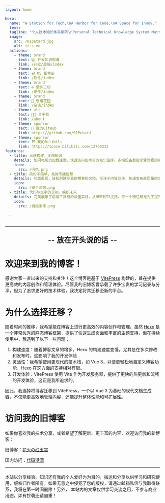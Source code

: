 ```yaml
---
layout: home

hero:
  name: "A Station for Tech,\nA Harbor for Code,\nA Space for Innov."
  text: 
  tagline: "个人技术知识体系矩阵\nPersonal Technical Knowledge System Matrix"
  image:
    src: /01petard.jpg
    alt: it's me
  actions:
    - theme: brand
      text: 💻 开发知识图谱
      link: /开发/后端/index
    - theme: brand
      text: 💿 OS 指令册
      link: /软件/index
    - theme: brand
      text: ⚙️ 硬件工坊
      link: /硬件/index
    - theme: brand
      text: 🧠 思绪花园
      link: /杂谈/index
    - theme: alt
      text: 👨‍💻 关于我
      link: /about
    - theme: sponsor
      text: 🚪 我的GitHub
      link: https://github.com/01Petard
    - theme: sponsor
      text: ⛩ 我的Bilibili
      link: https://space.bilibili.com/12764212
features:
  - title: 光速构建，无限知识
    details: 如闪电般的加载速度，快速访问到丰富的知识宝库。多端设备都能享受流畅的阅读体验。
    icon:
      src: /闪电.png
  - title: 简约不简单，高效传播智慧
    details: 功能直观，轻松创建专业的博客和文档。专注于内容创作，快速发布高质量的文章。
    icon:
      src: /安全高效.png
  - title: 代码与文字的交响，编织未来
    details: 完美展示了前端工具链的最佳实践，从HMR到TS支持，每一个特性都是为了提升文档开发体验。
    icon:
      src: /拥抱未来.png

---
```


<style>
/* 定义根样式 */
:root {
  /* 定义基础颜色 */

  /* 主题色二：AI智能 */
  --vp-color-pink: #F5639B;
  --vp-color-pink-red: #E86BBE;
  --vp-color-purple-white: #DD6BE2;
  --vp-color-purple-grey: #B674F0;
  --vp-color-purple-lite: #9D78FC;
  --vp-color-purple-blue: #8E81FA;
  --vp-color-blue-white: #7597FC;
  --vp-color-blue-sky: #65A6FD;
  --vp-color-blue-lite: #58B1FF;

  /* 主题色一：五彩 */
  /* 原始颜色 */
  --vp-color-purple: #bd34fe;
  --vp-color-blue: #47caff;
  --vp-color-cyan: #2dd4bf;
  --vp-color-gold: #facc15;
  --vp-color-red: #ff4d4d;
  
  /* 紫色 → 蓝色 的中间色 */
  --vp-color-purple-blue-1: #a53bfe;
  --vp-color-purple-blue-2: #8c43fd;
  --vp-color-purple-blue-3: #744cfc;
  --vp-color-purple-blue-4: #5b55fb;
  --vp-color-purple-blue-5: #435eFA;
  
  /* 蓝色 → 青色 的中间色 */
  --vp-color-blue-cyan-1: #3a93f7;
  --vp-color-blue-cyan-2: #2eA0ee;
  --vp-color-blue-cyan-3: #28B1e5;
  --vp-color-blue-cyan-4: #22C2d8;
  --vp-color-blue-cyan-5: #1ed3cB;
  
  /* 青色 → 金色 的中间色 */
  --vp-color-cyan-gold-1: #50e8b9;
  --vp-color-cyan-gold-2: #8df2a3;
  --vp-color-cyan-gold-3: #c2ff8e;
  --vp-color-cyan-gold-4: #f5e869;
  --vp-color-cyan-gold-5: #facc15;
  
  /* 金色 → 红色 的中间色 */
  --vp-color-gold-red-1: #ff9a15;
  --vp-color-gold-red-2: #ff7f15;
  --vp-color-gold-red-3: #ff6915;
  --vp-color-gold-red-4: #ff5415;
  --vp-color-gold-red-5: #ff3f15;
  
  /* 红色 → 紫色 的中间色（环形闭合） */
  --vp-color-red-purple-1: #ff346e;
  --vp-color-red-purple-2: #e8348d;
  --vp-color-red-purple-3: #d134ac;
  --vp-color-red-purple-4: #ba34ca;
  --vp-color-red-purple-5: #a334e9;

  /* 定义渐变角度 */
  --vp-gradient-angle: 120deg;
  --vp-image-gradient-angle: -45deg;

  /* 定义主题渐变效果 */
  --vp-home-hero-name-color: transparent;
  --vp-home-hero-name-background: 
    -webkit-linear-gradient(
      var(--vp-gradient-angle),

      /*!* 主题二：AI智能 *!*/
      var(--vp-color-pink),
      var(--vp-color-pink-red),
      var(--vp-color-purple-white),
      var(--vp-color-purple-grey),
      var(--vp-color-purple-lite),
      var(--vp-color-purple-blue),
      var(--vp-color-blue-white),
      var(--vp-color-blue-sky),
      var(--vp-color-blue-lite)

      /* 主题一：五彩 */
      /*var(--vp-color-purple-blue-1),*/
      /*var(--vp-color-purple-blue-2),*/
      /*var(--vp-color-purple-blue-3),*/
      /*var(--vp-color-purple-blue-4),*/
      /*var(--vp-color-purple-blue-5),*/
      /*var(--vp-color-blue-cyan-1),*/
      /*var(--vp-color-blue-cyan-2),*/
      /*var(--vp-color-blue-cyan-3),*/
      /*var(--vp-color-blue-cyan-4),*/
      /*var(--vp-color-blue-cyan-5),*/
      /*var(--vp-color-cyan-gold-1),*/
      /*var(--vp-color-cyan-gold-2),*/
      /*var(--vp-color-cyan-gold-3),*/
      /*var(--vp-color-cyan-gold-4),*/
      /*var(--vp-color-cyan-gold-5),*/
      /*var(--vp-color-gold-red-1),*/
      /*var(--vp-color-gold-red-2),*/
      /*var(--vp-color-gold-red-3),*/
      /*var(--vp-color-gold-red-4),*/
      /*var(--vp-color-gold-red-5),*/
      /*var(--vp-color-red-purple-1),*/
      /*var(--vp-color-red-purple-2),*/
      /*var(--vp-color-red-purple-3),*/
      /*var(--vp-color-red-purple-4),*/
      /*var(--vp-color-red-purple-5)*/

    );

  /* 定义副标题渐变效果 */
  --vp-home-hero-text-background: 
    -webkit-linear-gradient(
      var(--vp-gradient-angle),

      /*!* 主题二：AI智能 *!*/
      /*var(--vp-color-pink-red),*/
      /*var(--vp-color-purple-white),*/
      /*var(--vp-color-purple-grey),*/
      /*var(--vp-color-purple-lite),*/
      /*var(--vp-color-purple-blue),*/
      /*var(--vp-color-blue-white),*/
      /*var(--vp-color-blue-sky),*/
      /*var(--vp-color-blue-lite)*/

      /* 主题一：五彩 */
      var(--vp-color-purple-blue-1),
      var(--vp-color-purple-blue-2),
      var(--vp-color-purple-blue-3),
      var(--vp-color-purple-blue-4),
      var(--vp-color-purple-blue-5),
      var(--vp-color-blue-cyan-1),
      var(--vp-color-blue-cyan-2),
      var(--vp-color-blue-cyan-3),
      var(--vp-color-blue-cyan-4),
      var(--vp-color-blue-cyan-5),
      var(--vp-color-cyan-gold-1),
      var(--vp-color-cyan-gold-2),
      var(--vp-color-cyan-gold-3),
      var(--vp-color-cyan-gold-4),
      var(--vp-color-cyan-gold-5),
      var(--vp-color-gold-red-1)
    );

  /* 定义背景图片效果 */
  --vp-home-hero-image-background-image: 
    linear-gradient(
      var(--vp-image-gradient-angle),
      var(--vp-color-pink-red) 50%,
      var(--vp-color-blue-lite) 50%
    );
  
  /* 定义初始模糊度 */
  --vp-home-hero-image-filter: blur(44px);
}

/* 文本渐变效果 */
.VPHero .name {
  background: var(--vp-home-hero-name-background);
  -webkit-background-clip: text;
  background-clip: text;
  color: transparent;
  /* 浏览器兼容性处理 */
  -webkit-text-fill-color: transparent;
}
.VPHero .text {
  background: var(--vp-home-hero-text-background);
  -webkit-background-clip: text;
  background-clip: text;
  color: transparent;
  /* 浏览器兼容性处理 */
  -webkit-text-fill-color: transparent;
}

/* 响应式调整 */
@media (min-width: 640px) {
  :root { --vp-home-hero-image-filter: blur(56px); }
}

@media (min-width: 960px) {
  :root { --vp-home-hero-image-filter: blur(68px); }
}

</style>

<div style="margin-top: 30px;"></div>

----
<div style="text-align:center;font-size: x-large">

\-- **放在开头说的话** --
</div>

# 欢迎来到我的博客！

感谢大家一直以来的支持和关注！这个博客是基于 [VitePress](https://vitejs.cn/vitepress/) 构建的，旨在提供更高效的内容创作和管理体验。尽管我的旧博客曾承载了许多宝贵的学习记录与分享，但为了追求更好的技术体验，我决定将其迁移至新的平台。

# 为什么选择迁移？

随着时间的推移，我希望能在博客上进行更高效的内容创作和管理。虽然 [Hexo](https://hexo.io/zh-cn/) 是一个非常优秀的静态博客框架，提供了快速生成页面和丰富的主题支持，但在持续使用中，我遇到了以下一些问题：

1. 构建速度：随着博客文章的增多，Hexo 的构建速度变慢，尤其是在多次修改和发布时，这影响了我的开发体验
2. 灵活性：我希望使用更现代的技术栈，如 Vue 3，以便更轻松地自定义博客功能，Hexo 在这方面的支持相对有限。
3. 开发体验：VitePress 使用 Vite 作为开发服务器，提供了更快的热更新和流畅的开发体验，这正是我所追求的。

因此，我选择将博客迁移到 VitePress，一个以 Vue 3 为基础的现代文档生成器，不仅能更高效地管理内容，还能提升整体性能和可扩展性。

# 访问我的旧博客

如果你喜欢我的技术分享，或者希望了解更新、更丰富的内容，欢迎访问我的新博客：

旧博客：[花火の红玉宫](https://01petard.github.io/)

国内访问：[代码港湾](http://1.94.147.176/)

---
<div class="tip custom-block" style="max-width:1152px;margin:20px auto">
本站以分享经验、知识还有我的个人爱好为为目的，搬运和分享以供学习和研究使用，版权归作者所有，如果无意之中侵犯了您的版权，请通过邮箱私信与我取得联系，我将在第一时间删除！另外， 本站内的文章仅供学习交流之用，不参与商业用途。如有抄袭还请自重！
</div>

